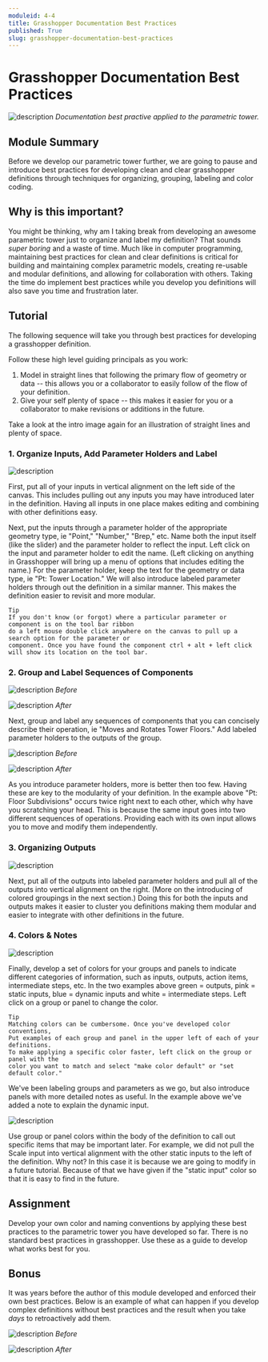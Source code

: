 ```yaml
---
moduleid: 4-4
title: Grasshopper Documentation Best Practices
published: True
slug: grasshopper-documentation-best-practices
---
```



# Grasshopper Documentation Best Practices

![description](images/4-4-0_Overview-Image.PNG)
*Documentation best practive applied to the parametric tower.*

## Module Summary

Before we develop our parametric tower further, we are going to pause and introduce best practices for developing clean and clear grasshopper definitions through techniques for organizing, grouping, labeling and color coding.

## Why is this important?

You might be thinking, why am I taking break from developing an awesome parametric tower just to organize and label my definition? That sounds *super boring* and a waste of time. Much like in computer programming, maintaining best practices for clean and clear definitions is critical for building and maintaining complex parametric models, creating re-usable and modular definitions, and allowing for collaboration with others. Taking the time do implement best practices while you develop you definitions will also save you time and frustration later.

## Tutorial

The following sequence will take you through best practices for developing a grasshopper definition.

Follow these high level guiding principals as you work:
1. Model in straight lines that following the primary flow of geometry or data -- this allows you or a collaborator to easily follow of the flow of your definition.
1. Give your self plenty of space -- this makes it easier for you or a collaborator to make revisions or additions in the future.

Take a look at the intro image again for an illustration of straight lines and plenty of space.


### 1. Organize Inputs, Add Parameter Holders and Label

![description](images/4-4-1_Organizing-Inputs_v2.PNG)

First, put all of your inputs in vertical alignment on the left side of the canvas. This includes pulling out any inputs you may have introduced later in the definition. Having all inputs in one place makes editing and combining with other definitions easy.

Next, put the inputs through a parameter holder of the appropriate geometry type, ie "Point," "Number," "Brep," etc. Name both the input itself (like the slider) and the parameter holder to reflect the input. Left click on the input and parameter holder to edit the name. (Left clicking on anything in Grasshopper will bring up a menu of options that includes editing the name.) For the parameter holder, keep the text for the geometry or data type, ie "Pt: Tower Location." We will also introduce labeled parameter holders through out the definition in a similar manner. This makes the definition easier to revisit and more modular.

```
Tip
If you don't know (or forgot) where a particular parameter or component is on the tool bar ribbon
do a left mouse double click anywhere on the canvas to pull up a search option for the parameter or
component. Once you have found the component ctrl + alt + left click will show its location on the tool bar.
```
### 2. Group and Label Sequences of Components

![description](images/4-4-2_Grouping-Labeling.PNG)
*Before*

![description](images/4-4-2_Grouping-Labeling_After.PNG)
*After*

Next, group and label any sequences of components that you can concisely describe their operation, ie "Moves and Rotates Tower Floors." Add labeled parameter holders to the outputs of the group.

![description](images/4-4-3_Grouping-Labeling-p2.PNG)
*Before*

![description](images/4-4-3_Grouping-Labeling-p2-after.PNG)
*After*

As you introduce parameter holders, more is better then too few. Having these are key to the modularity of your definition. In the example above "Pt: Floor Subdivisions" occurs twice right next to each other, which why have you scratching your head. This is because the same input goes into two different sequences of operations. Providing each with its own input allows you to move and modify them independently.

### 3. Organizing Outputs

![description](images/4-4-4_Outputs.PNG)

Next, put all of the outputs into labeled parameter holders and pull all of the outputs into vertical alignment on the right. (More on the introducing of colored groupings in the next section.) Doing this for both the inputs and outputs makes it easier to cluster you definitions making them modular and easier to integrate with other definitions in the future.

### 4. Colors & Notes

![description](images/4-4-6_Input-Colors-Notes.PNG)

Finally, develop a set of colors for your groups and panels to indicate different categories of information, such as inputs, outputs, action items, intermediate steps, etc. In the two examples above green = outputs, pink = static inputs, blue = dynamic inputs and white = intermediate steps. Left click on a group or panel to change the color.

```
Tip
Matching colors can be cumbersome. Once you've developed color conventions,
Put examples of each group and panel in the upper left of each of your definitions.
To make applying a specific color faster, left click on the group or panel with the
color you want to match and select "make color default" or "set default color."
```

We've been labeling groups and parameters as we go, but also introduce panels with more detailed notes as useful. In the example above we've added a note to explain the dynamic input.

![description](images/4-4-5_Panel-Colors.PNG)

Use group or panel colors within the body of the definition to call out specific items that may be important later. For example, we did not pull the Scale input into vertical alignment with the other static inputs to the left of the definition. Why not? In this case it is because we are going to modify in a future tutorial. Because of that we have given if the "static input" color so that it is easy to find in the future.

## Assignment

Develop your own color and naming conventions by applying these best practices to the parametric tower you have developed so far. There is no standard best practices in grasshopper. Use these as a guide to develop what works best for you.

## Bonus

It was years before the author of this module developed and enforced their own best practices. Below is an example of what can happen if you develop complex definitions without best practices and the result when you take *days* to retroactively add them.

![description](images/4-4-7_Bonus-Before.jpg)
*Before*

![description](images/4-4-7_Bonus-After.jpg)
*After*

